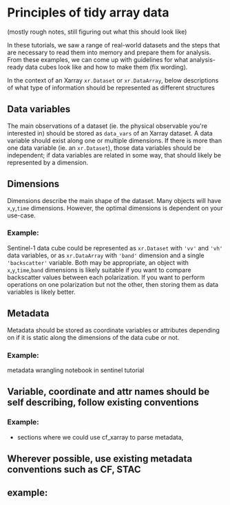 # Principles of tidy array data
(mostly rough notes, still figuring out what this should look like)

In these tutorials, we saw a range of real-world datasets and the steps that are necessary to read them into memory and prepare them for analysis. From these examples, we can come up with guidelines for what analysis-ready data cubes look like and how to make them (fix wording). 

In the context of an Xarray `xr.Dataset` or `xr.DataArray`, below descriptions of what type of information should be represented as different structures

## Data variables

The main observations of a dataset (ie. the physical observable you're interested in) should be stored as `data_vars` of an Xarray dataset. A data variable should exist along one or multiple dimensions. If there is more than one data variable (ie. an `xr.Dataset`), those data variables should be independent; if data variables are related in some way, that should likely be represented by a dimension. 

## Dimensions
Dimensions describe the main shape of the dataset. Many objects will have `x`,`y`,`time` dimensions. However, the optimal dimensions is dependent on your use-case.

### Example: 
Sentinel-1 data cube could be represented as `xr.Dataset` with `'vv'` and `'vh'` data variables, or as `xr.DataArray` with `'band'` dimension and a single `'backscatter'` variable. Both may be appropriate, an object with `x`,`y`,`time`,`band` dimensions is likely suitable if you want to compare backscatter values between each polarization. If you want to perform operations on one polarization but not the other, then storing them as data variables is likely better. 

## Metadata
Metadata should be stored as coordinate variables or attributes depending on if it is static along the dimensions of the data cube or not. 
### Example: 
metadata wrangling notebook in sentinel tutorial

## Variable, coordinate and attr names should be self describing, follow existing conventions
### Example:
- sections where we could use cf_xarray to parse metadata, 

## Wherever possible, use existing metadata conventions such as CF, STAC
example:
- 